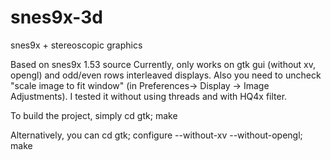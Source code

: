 snes9x-3d
=========

snes9x + stereoscopic graphics

Based on snes9x 1.53 source
Currently, only works on gtk gui (without xv, opengl) and odd/even rows interleaved displays.
Also you need to uncheck "scale image to fit window" (in Preferences-> Display -> Image Adjustments).
I tested it without using threads and with HQ4x filter. 

To build the project, simply
cd gtk; make

Alternatively, you can 
cd gtk; configure --without-xv --without-opengl; make

